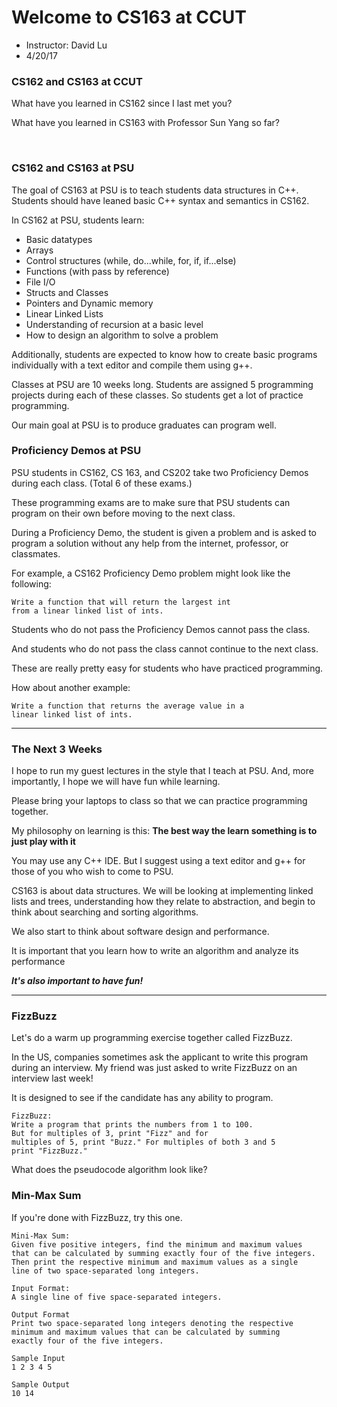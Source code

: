 # Welcome to CS163 at CCUT

* Instructor: David Lu
* 4/20/17

### CS162 and CS163 at CCUT

What have you learned in CS162 since I last met you?


What have you learned in CS163 with Professor Sun Yang so far?


<br>

### CS162 and CS163 at PSU

The goal of CS163 at PSU is to teach students data structures in C++.
Students should have leaned basic C++ syntax and semantics in CS162.

In CS162 at PSU, students learn:

* Basic datatypes
* Arrays
* Control structures (while, do...while, for, if, if...else)
* Functions (with pass by reference)
* File I/O
* Structs and Classes
* Pointers and Dynamic memory
* Linear Linked Lists
* Understanding of recursion at a basic level
* How to design an algorithm to solve a problem

Additionally, students are expected to know how to create basic programs individually with a text editor and compile them using g++.

Classes at PSU are 10 weeks long. Students are assigned 5 programming projects during each of these classes.
So students get a lot of practice programming.

Our main goal at PSU is to produce graduates can program well.

### Proficiency Demos at PSU

PSU students in CS162, CS 163, and CS202 take two Proficiency Demos during each class. (Total 6 of these exams.)

These programming exams are to make sure that PSU students can program on their own before moving to the next class.

During a Proficiency Demo, the student is given a problem and is asked to program a solution without any help from the internet, professor, or classmates.

For example, a CS162 Proficiency Demo problem might look like the following:

    Write a function that will return the largest int
    from a linear linked list of ints.  

Students who do not pass the Proficiency Demos cannot pass the class.

And students who do not pass the class cannot continue to the next class.

These are really pretty easy for students who have practiced programming.

How about another example:

    Write a function that returns the average value in a
    linear linked list of ints.
------------------
### The Next 3 Weeks

I hope to run my guest lectures in the style that I teach at PSU. And, more importantly, I hope we will have fun while learning.

Please bring your laptops to class so that we can practice programming together.

My philosophy on learning is this:
**The best way the learn something is to just play with it**

You may use any C++ IDE. But I suggest using a text editor and g++ for those of you who wish to come to PSU.

CS163 is about data structures. We will be looking at implementing linked lists and trees, understanding how they relate to abstraction, and begin to think about searching and sorting algorithms.

We also start to think about software design and performance.

It is important that you learn how to write an algorithm and analyze its performance

__*It's also important to have fun!*__

-----------------------------
### FizzBuzz
Let's do a warm up programming exercise together called FizzBuzz.

In the US, companies sometimes ask the applicant to write this program during an interview. My friend was just asked to write FizzBuzz on an interview last week!

It is designed to see if the candidate has any ability to program.

    FizzBuzz:
    Write a program that prints the numbers from 1 to 100.
    But for multiples of 3, print "Fizz" and for
    multiples of 5, print "Buzz." For multiples of both 3 and 5
    print "FizzBuzz."

What does the pseudocode algorithm look like?


### Min-Max Sum
If you're done with FizzBuzz, try this one.

    Mini-Max Sum:
    Given five positive integers, find the minimum and maximum values
    that can be calculated by summing exactly four of the five integers.
    Then print the respective minimum and maximum values as a single
    line of two space-separated long integers.

    Input Format:
    A single line of five space-separated integers.

    Output Format
    Print two space-separated long integers denoting the respective
    minimum and maximum values that can be calculated by summing
    exactly four of the five integers.

    Sample Input
    1 2 3 4 5

    Sample Output
    10 14
